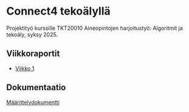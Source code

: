 # Connect4 tekoälyllä

Projektityö kurssille TKT20010 Aineopintojen harjoitustyö: Algoritmit ja tekoäly, syksy 2025.

## Viikkoraportit

- [Viikko 1](https://github.com/eveliinaalikoski/Connect4/blob/main/dokumentaatio/viikkoraportit/viikko1.md)

## Dokumentaatio

[Määrittelydokumentti](https://github.com/eveliinaalikoski/Connect4/blob/main/dokumentaatio/maarittelydokumentti.md)

